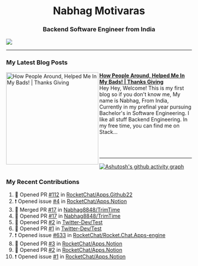 
<h1 align="center">Nabhag Motivaras</h1>
<h3 align="center">Backend Software Engineer from India</h3>

<img src="Twitter header - 2.png"/>

 <hr>
 
### My Latest Blog Posts 
<!-- HASHNODE_BLOG:START -->
<p align="left">
<a href="https://nabhagmotivaras.hashnode.dev//experience-2022" title="How People Around, Helped Me In My Bads!  | Thanks Giving"><img src="https://cdn.hashnode.com/res/hashnode/image/stock/unsplash/d1956810eb099b7959df44d932fa9fe4.jpeg" alt="How People Around, Helped Me In My Bads!  | Thanks Giving" width="250px" align="left" /></a>
<a href="https://nabhagmotivaras.hashnode.dev//experience-2022" title="How People Around, Helped Me In My Bads!  | Thanks Giving"><strong>How People Around, Helped Me In My Bads!  | Thanks Giving</strong></a>
<br/> Hey Hey, Welcome! This is my first blog so if you don't know me, My name is Nabhag, From India, Currently in my prefinal year pursuing Bachelor's in Software Engineering. I like all stuff Backend Engineering. In my free time, you can find me on Stack... </p> <br/> <br/>
<!-- HASHNODE_BLOG:END -->
<p align=left> 
 <hr>
 
   [![Ashutosh's github activity graph](https://github-readme-activity-graph.cyclic.app/graph?username=Nabhag8848&bg_color=000000&color=ffffff&line=26a269&point=c01c28&area=true&hide_border=true)](https://github.com/ashutosh00710/github-readme-activity-graph)
 
 ### My Recent Contributions

<!--START_SECTION:activity-->
1. 💪 Opened PR [#112](https://github.com/RocketChat/Apps.Github22/pull/112) in [RocketChat/Apps.Github22](https://github.com/RocketChat/Apps.Github22)
2. ❗ Opened issue [#4](https://github.com/RocketChat/Apps.Notion/issues/4) in [RocketChat/Apps.Notion](https://github.com/RocketChat/Apps.Notion)
3. 🎉 Merged PR [#17](https://github.com/Nabhag8848/TrimTime/pull/17) in [Nabhag8848/TrimTime](https://github.com/Nabhag8848/TrimTime)
4. 💪 Opened PR [#17](https://github.com/Nabhag8848/TrimTime/pull/17) in [Nabhag8848/TrimTime](https://github.com/Nabhag8848/TrimTime)
5. 💪 Opened PR [#2](https://github.com/Twitter-Dev/Test/pull/2) in [Twitter-Dev/Test](https://github.com/Twitter-Dev/Test)
6. 💪 Opened PR [#1](https://github.com/Twitter-Dev/Test/pull/1) in [Twitter-Dev/Test](https://github.com/Twitter-Dev/Test)
7. ❗ Opened issue [#633](https://github.com/RocketChat/Rocket.Chat.Apps-engine/issues/633) in [RocketChat/Rocket.Chat.Apps-engine](https://github.com/RocketChat/Rocket.Chat.Apps-engine)
8. 💪 Opened PR [#3](https://github.com/RocketChat/Apps.Notion/pull/3) in [RocketChat/Apps.Notion](https://github.com/RocketChat/Apps.Notion)
9. 💪 Opened PR [#2](https://github.com/RocketChat/Apps.Notion/pull/2) in [RocketChat/Apps.Notion](https://github.com/RocketChat/Apps.Notion)
10. ❗ Opened issue [#1](https://github.com/RocketChat/Apps.Notion/issues/1) in [RocketChat/Apps.Notion](https://github.com/RocketChat/Apps.Notion)
<!--END_SECTION:activity-->
 
 </p>
 
  <br> <br>
  



